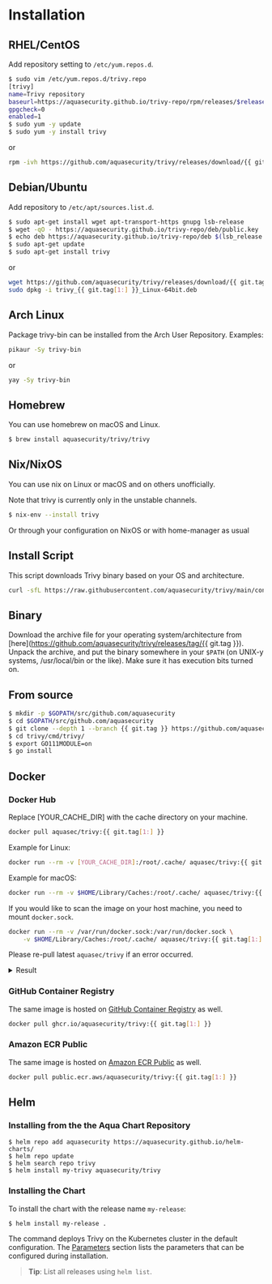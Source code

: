 # Installation

## RHEL/CentOS

Add repository setting to `/etc/yum.repos.d`.

```bash
$ sudo vim /etc/yum.repos.d/trivy.repo
[trivy]
name=Trivy repository
baseurl=https://aquasecurity.github.io/trivy-repo/rpm/releases/$releasever/$basearch/
gpgcheck=0
enabled=1
$ sudo yum -y update
$ sudo yum -y install trivy
```

or

```bash
rpm -ivh https://github.com/aquasecurity/trivy/releases/download/{{ git.tag }}/trivy_{{ git.tag[1:] }}_Linux-64bit.rpm
```

## Debian/Ubuntu

Add repository to `/etc/apt/sources.list.d`.

```bash
$ sudo apt-get install wget apt-transport-https gnupg lsb-release
$ wget -qO - https://aquasecurity.github.io/trivy-repo/deb/public.key | sudo apt-key add -
$ echo deb https://aquasecurity.github.io/trivy-repo/deb $(lsb_release -sc) main | sudo tee -a /etc/apt/sources.list.d/trivy.list
$ sudo apt-get update
$ sudo apt-get install trivy
```

or

```bash
wget https://github.com/aquasecurity/trivy/releases/download/{{ git.tag }}/trivy_{{ git.tag[1:] }}_Linux-64bit.deb
sudo dpkg -i trivy_{{ git.tag[1:] }}_Linux-64bit.deb
```



## Arch Linux
Package trivy-bin can be installed from the Arch User Repository. Examples:

```bash
pikaur -Sy trivy-bin
```
or
```bash
yay -Sy trivy-bin
```

## Homebrew

You can use homebrew on macOS and Linux.

```bash
$ brew install aquasecurity/trivy/trivy
```

## Nix/NixOS

You can use nix on Linux or macOS and on others unofficially.

Note that trivy is currently only in the unstable channels.

```bash
$ nix-env --install trivy
```

Or through your configuration on NixOS or with home-manager as usual


## Install Script
This script downloads Trivy binary based on your OS and architecture.

```bash
curl -sfL https://raw.githubusercontent.com/aquasecurity/trivy/main/contrib/install.sh | sh -s -- -b /usr/local/bin {{ git.tag }}
```

## Binary

Download the archive file for your operating system/architecture from [here](https://github.com/aquasecurity/trivy/releases/tag/{{ git.tag }}). 
Unpack the archive, and put the binary somewhere in your `$PATH` (on UNIX-y systems, /usr/local/bin or the like).
Make sure it has execution bits turned on.

## From source

```bash
$ mkdir -p $GOPATH/src/github.com/aquasecurity
$ cd $GOPATH/src/github.com/aquasecurity
$ git clone --depth 1 --branch {{ git.tag }} https://github.com/aquasecurity/trivy
$ cd trivy/cmd/trivy/
$ export GO111MODULE=on
$ go install
```

## Docker
### Docker Hub
Replace [YOUR_CACHE_DIR] with the cache directory on your machine.

```bash
docker pull aquasec/trivy:{{ git.tag[1:] }}
```

Example for Linux:

```bash
docker run --rm -v [YOUR_CACHE_DIR]:/root/.cache/ aquasec/trivy:{{ git.tag[1:] }} [YOUR_IMAGE_NAME]
```

Example for macOS:

```bash
docker run --rm -v $HOME/Library/Caches:/root/.cache/ aquasec/trivy:{{ git.tag[1:] }} python:3.4-alpine
```

If you would like to scan the image on your host machine, you need to mount `docker.sock`.

```bash
docker run --rm -v /var/run/docker.sock:/var/run/docker.sock \
    -v $HOME/Library/Caches:/root/.cache/ aquasec/trivy:{{ git.tag[1:] }} python:3.4-alpine
```

Please re-pull latest `aquasec/trivy` if an error occurred.

<details>
<summary>Result</summary>

```bash
2019-05-16T01:20:43.180+0900    INFO    Updating vulnerability database...
2019-05-16T01:20:53.029+0900    INFO    Detecting Alpine vulnerabilities...

python:3.4-alpine3.9 (alpine 3.9.2)
===================================
Total: 1 (UNKNOWN: 0, LOW: 0, MEDIUM: 1, HIGH: 0, CRITICAL: 0)

+---------+------------------+----------+-------------------+---------------+--------------------------------+
| LIBRARY | VULNERABILITY ID | SEVERITY | INSTALLED VERSION | FIXED VERSION |             TITLE              |
+---------+------------------+----------+-------------------+---------------+--------------------------------+
| openssl | CVE-2019-1543    | MEDIUM   | 1.1.1a-r1         | 1.1.1b-r1     | openssl: ChaCha20-Poly1305     |
|         |                  |          |                   |               | with long nonces               |
+---------+------------------+----------+-------------------+---------------+--------------------------------+
```

</details>

### GitHub Container Registry

The same image is hosted on [GitHub Container Registry][registry] as well.

```bash
docker pull ghcr.io/aquasecurity/trivy:{{ git.tag[1:] }}
```

[registry]: https://github.com/orgs/aquasecurity/packages/container/package/trivy

### Amazon ECR Public

The same image is hosted on [Amazon ECR Public](https://gallery.ecr.aws/aquasecurity/trivy) as well.

```bash
docker pull public.ecr.aws/aquasecurity/trivy:{{ git.tag[1:] }}
```
## Helm
### Installing from the the Aqua Chart Repository

```
$ helm repo add aquasecurity https://aquasecurity.github.io/helm-charts/
$ helm repo update
$ helm search repo trivy
$ helm install my-trivy aquasecurity/trivy
```

### Installing the Chart

To install the chart with the release name `my-release`:

```
$ helm install my-release .
```

The command deploys Trivy on the Kubernetes cluster in the default configuration. The [Parameters](#parameters)
section lists the parameters that can be configured during installation.

> **Tip**: List all releases using `helm list`.
